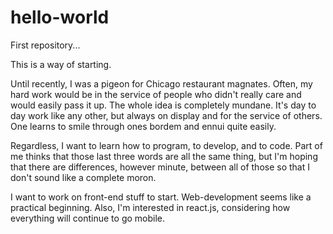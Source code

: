 # hello-world
First repository...

This is a way of starting. 

Until recently, I was a pigeon for Chicago restaurant magnates. Often, my hard work would be in the service of people who didn't really care and would easily pass it up. The whole idea is completely mundane. It's day to day work like any other, but always on display and for the service of others. One learns to smile through ones bordem and ennui quite easily. 

Regardless, I want to learn how to program, to develop, and to code. Part of me thinks that those last three words are all the same thing, but I'm hoping that there are differences, however minute, between all of those so that I don't sound like a complete moron. 

I want to work on front-end stuff to start. Web-development seems like a practical beginning. Also, I'm interested in react.js, considering how everything will continue to go mobile. 
